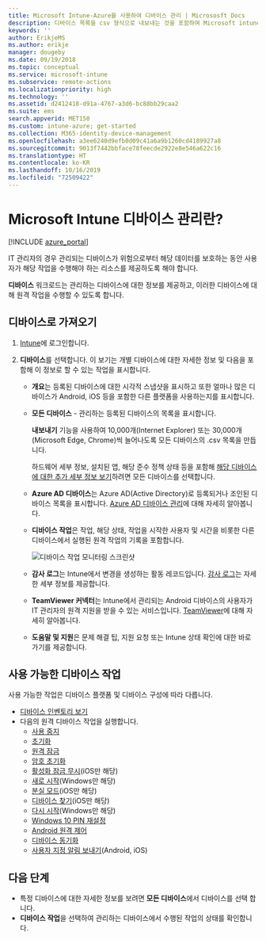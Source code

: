 ```yaml
---
title: Microsoft Intune-Azure를 사용하여 디바이스 관리 | Micrososft Docs
description: 디바이스 목록을 csv 형식으로 내보내는 것을 포함하여 Microsoft intune으로 관리하는 디바이스를 검토하고, Azure Active Directory-조인된 디바이스를 보고, 디바이스에서 동작의 변경 로그를 검토하고, IT 관리자가 원격으로 Android 디바이스의 문제를 해결할 수 있게 TeamViewer 커넥터를 사용하고 디바이스에서 실행할 수 있는 모든 작업을 봅니다.
keywords: ''
author: ErikjeMS
ms.author: erikje
manager: dougeby
ms.date: 09/19/2018
ms.topic: conceptual
ms.service: microsoft-intune
ms.subservice: remote-actions
ms.localizationpriority: high
ms.technology: ''
ms.assetid: d2412418-d91a-4767-a3d6-bc88bb29caa2
ms.suite: ems
search.appverid: MET150
ms.custom: intune-azure; get-started
ms.collection: M365-identity-device-management
ms.openlocfilehash: a3ee6240d9efb0d09c41a6a9b1260cd4189927a8
ms.sourcegitcommit: 9013f7442bbface78feecde2922e8e546a622c16
ms.translationtype: HT
ms.contentlocale: ko-KR
ms.lasthandoff: 10/16/2019
ms.locfileid: "72509422"
---
```

# <a name="what-is-microsoft-intune-device-management"></a>Microsoft Intune 디바이스 관리란?

[!INCLUDE [azure_portal](../includes/azure_portal.md)]

IT 관리자의 경우 관리되는 디바이스가 위험으로부터 해당 데이터를 보호하는 동안 사용자가 해당 작업을 수행해야 하는 리소스를 제공하도록 해야 합니다.

**디바이스** 워크로드는 관리하는 디바이스에 대한 정보를 제공하고, 이러한 디바이스에 대해 원격 작업을 수행할 수 있도록 합니다.

## <a name="get-to-your-devices"></a>디바이스로 가져오기

1. [Intune](https://go.microsoft.com/fwlink/?linkid=2090973)에 로그인합니다.
3. **디바이스**를 선택합니다. 이 보기는 개별 디바이스에 대한 자세한 정보 및 다음을 포함해 이 정보로 할 수 있는 작업을 표시합니다.

   - **개요**는 등록된 디바이스에 대한 시각적 스냅샷을 표시하고 또한 얼마나 많은 디바이스가 Android, iOS 등을 포함한 다른 플랫폼을 사용하는지를 표시합니다.
   - **모든 디바이스** - 관리하는 등록된 디바이스의 목록을 표시합니다.

     **내보내기** 기능을 사용하여 10,000개(Internet Explorer) 또는 30,000개(Microsoft Edge, Chrome)씩 늘어나도록 모든 디바이스의 .csv 목록을 만듭니다.

     하드웨어 세부 정보, 설치된 앱, 해당 준수 정책 상태 등을 포함해 [해당 디바이스에 대한 추가 세부 정보 보기](device-inventory.md)하려면 모든 디바이스를 선택합니다.

   - **Azure AD 디바이스**는 Azure AD(Active Directory)로 등록되거나 조인된 디바이스 목록을 표시합니다. [Azure AD 디바이스 관리](https://docs.microsoft.com/azure/active-directory/device-management-introduction)에 대해 자세히 알아봅니다.
   - **디바이스 작업**은 작업, 해당 상태, 작업을 시작한 사용자 및 시간을 비롯한 다른 디바이스에서 실행된 원격 작업의 기록을 포함합니다.

     ![디바이스 작업 모니터링 스크린샷](./media/device-management/monitor-device-actions.png)

   - **감사 로그**는 Intune에서 변경을 생성하는 활동 레코드입니다. [감사 로그](../fundamentals/monitor-audit-logs.md)는 자세한 세부 정보를 제공합니다.
   - **TeamViewer 커넥터**는 Intune에서 관리되는 Android 디바이스의 사용자가 IT 관리자의 원격 지원을 받을 수 있는 서비스입니다. [TeamViewer](teamviewer-support.md)에 대해 자세히 알아봅니다.
   - **도움말 및 지원**은 문제 해결 팁, 지원 요청 또는 Intune 상태 확인에 대한 바로 가기를 제공합니다.

## <a name="available-device-actions"></a>사용 가능한 디바이스 작업
사용 가능한 작업은 디바이스 플랫폼 및 디바이스 구성에 따라 다릅니다.

- [디바이스 인벤토리 보기](device-inventory.md)
- 다음의 원격 디바이스 작업을 실행합니다.
  - [사용 중지](devices-wipe.md#retire)
  - [초기화](devices-wipe.md#wipe)
  - [원격 잠금](device-remote-lock.md)
  - [암호 초기화](device-passcode-reset.md)
  - [활성화 잠금 무시](device-activation-lock-bypass.md)(iOS만 해당)
  - [새로 시작](device-fresh-start.md)(Windows만 해당)
  - [분실 모드](device-lost-mode.md)(iOS만 해당)
  - [디바이스 찾기](device-locate.md)(iOS만 해당)
  - [다시 시작](device-restart.md)(Windows만 해당)
  - [Windows 10 PIN 재설정](device-windows-pin-reset.md)
  - [Android 원격 제어](teamviewer-support.md)
  - [디바이스 동기화](device-sync.md)
  - [사용자 지정 알림 보내기](custom-notifications.md#send-a-custom-notification-to-a-single-device)(Android, iOS)

## <a name="next-steps"></a>다음 단계

- 특정 디바이스에 대한 자세한 정보를 보려면 **모든 디바이스**에서 디바이스를 선택 합니다.
- **디바이스 작업**을 선택하여 관리하는 디바이스에서 수행된 작업의 상태를 확인합니다.
